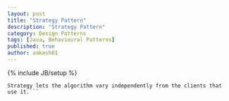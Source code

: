 ```yaml
---
layout: post
title: "Strategy Pattern"
description: "Strategy Pattern"
category: Design Patterns
tags: [Java, Behavioural Patterns]
published: true
author: aakash01
---
```

{% include JB/setup %}

``` The Strategy Pattern defines a family of algorithms, encapsulates each one, and makes them interchangeable. 
Strategy lets the algorithm vary independently from the clients that use it.```

